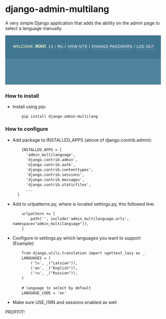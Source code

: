 # django-admin-multilang
A very simple Django application that adds the ability on the admin page to select a language manually.


![Screenshot](example.png)

<h3>How to install</h3>
<ul>
  <li>
      Install using pip:
    
        pip install django-admin-multilang
       
  </li>
</ul>

<h3>How to configure</h3>
<ul>
  <li>
    Add package to INSTALLED_APPS (above of django.contrib.admin):
  
        INSTALLED_APPS = [
          'admin_multilanguage',
          'django.contrib.admin',
          'django.contrib.auth',
          'django.contrib.contenttypes',
          'django.contrib.sessions',
          'django.contrib.messages',
          'django.contrib.staticfiles',
          ...
      ]
  
  </li>
  <li>
    Add to urlpatterns.py, where is located settings.py, this followed line:
  
        urlpattern += [
            path('', include('admin_multilanguage.urls', namespace="admin_multilanguage")),
        ]
  </li>
  
  <li>
    Configure in settings.py which languages you want to support (Example):
    
        from django.utils.translation import ugettext_lazy as _
        LANGUAGES = (
            ('lv', _("Latvian")),
            ('en', _("English")),
            ('ru', _("Russian")),
        )
        
        # language to select by default
        LANGUAGE_CODE = 'en'
  </li>
  
  <li>
    Make sure USE_I18N and sessions enabled as well
  </li>
</ul>

PROFFIT!
